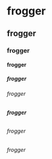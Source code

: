 # frogger
## frogger
### frogger
#### frogger
##### frogger
###### frogger 
###### **frogger**
###### *frogger*
###### _frogger_
